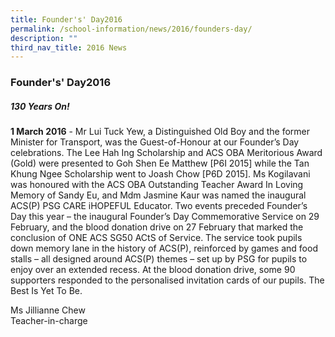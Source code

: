 ```yaml
---
title: Founder's' Day2016
permalink: /school-information/news/2016/founders-day/
description: ""
third_nav_title: 2016 News
---
```

### **Founder's' Day2016**
##### **130 Years On!**

**1 March 2016** \- Mr Lui Tuck Yew, a Distinguished Old Boy and the former Minister for Transport, was the Guest-of-Honour at our Founder’s Day celebrations. The Lee Hah Ing Scholarship and ACS OBA Meritorious Award (Gold) were presented to Goh Shen Ee Matthew \[P6I 2015\] while the Tan Khung Ngee Scholarship went to Joash Chow \[P6D 2015\]. Ms Kogilavani was honoured with the ACS OBA Outstanding Teacher Award In Loving Memory of Sandy Eu, and Mdm Jasmine Kaur was named the inaugural ACS(P) PSG CARE iHOPEFUL Educator. Two events preceded Founder’s Day this year – the inaugural Founder’s Day Commemorative Service on 29 February, and the blood donation drive on 27 February that marked the conclusion of ONE ACS SG50 ACtS of Service. The service took pupils down memory lane in the history of ACS(P), reinforced by games and food stalls – all designed around ACS(P) themes – set up by PSG for pupils to enjoy over an extended recess. At the blood donation drive, some 90 supporters responded to the personalised invitation cards of our pupils. The Best Is Yet To Be.

Ms Jillianne Chew<br>
Teacher-in-charge